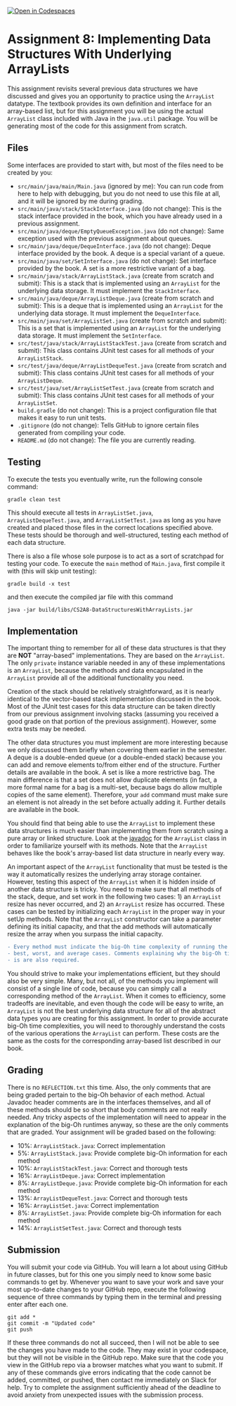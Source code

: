 [![Open in Codespaces](https://classroom.github.com/assets/launch-codespace-7f7980b617ed060a017424585567c406b6ee15c891e84e1186181d67ecf80aa0.svg)](https://classroom.github.com/open-in-codespaces?assignment_repo_id=14433312)
# Assignment 8: Implementing Data Structures With Underlying ArrayLists

This assignment revisits several previous data structures we have discussed and gives you an opportunity to practice using the `ArrayList` datatype. The textbook provides its own definition and interface for an array-based list, but for this assignment you will be using the actual `ArrayList` class included with Java in the `java.util` package. You will be generating most of the code for this assignment from scratch.

## Files

Some interfaces are provided to start with, but most of the files need to be created by you:

- `src/main/java/main/Main.java` (ignored by me): You can run code from here to help with debugging, but you do not need to use this file at all, and it will be ignored by me during grading.
- `src/main/java/stack/StackInterface.java` (do not change): This is the stack interface provided in the book, which you have already used in a previous assignment.
- `src/main/java/deque/EmptyQueueException.java` (do not change): Same exception used with the previous assignment about queues.
- `src/main/java/deque/DequeInterface.java` (do not change): Deque interface provided by the book. A deque is a special variant of a queue.
- `src/main/java/set/SetInterface.java` (do not change): Set interface provided by the book. A set is a more restrictive variant of a bag.
- `src/main/java/stack/ArrayListStack.java` (create from scratch and submit): This is a stack that is implemented using an `ArrayList` for the underlying data storage. It must implement the `StackInterface`.
- `src/main/java/deque/ArrayListDeque.java` (create from scratch and submit): This is a deque that is implemented using an `ArrayList` for the underlying data storage. It must implement the `DequeInterface`.
- `src/main/java/set/ArrayListSet.java` (create from scratch and submit): This is a set that is implemented using an `ArrayList` for the underlying data storage. It must implement the `SetInterface`.
- `src/test/java/stack/ArrayListStackTest.java` (create from scratch and submit): This class contains JUnit test cases for all methods of your `ArrayListStack`.
- `src/test/java/deque/ArrayListDequeTest.java` (create from scratch and submit): This class contains JUnit test cases for all methods of your `ArrayListDeque`.
- `src/test/java/set/ArrayListSetTest.java` (create from scratch and submit): This class contains JUnit test cases for all methods of your `ArrayListSet`.
- `build.gradle` (do not change): This is a project configuration file that makes it easy to run unit tests.
- `.gitignore` (do not change): Tells GitHub to ignore certain files generated from compiling your code.
- `README.md` (do not change): The file you are currently reading.

## Testing

To execute the tests you eventually write, run the following console command:

```
gradle clean test
```

This should execute all tests in `ArrayListSet.java`, `ArrayListDequeTest.java`, and `ArrayListSetTest.java` as long as you have created and placed those files in the correct locations specified above. These tests should be thorough and well-structured, testing each method of each data structure.

There is also a file whose sole purpose is to act as a sort of scratchpad for testing your code. To execute the `main` method of `Main.java`, first compile it with (this will skip unit testing):
```
gradle build -x test
```
and then execute the compiled jar file with this command
```
java -jar build/libs/CS2A8-DataStructuresWithArrayLists.jar
```

## Implementation

The important thing to remember for all of these data structures is that they are **NOT** "array-based" implementations. They are based on the `ArrayList`. The only `private` instance variable needed in any of these implementations is an `ArrayList`, because the methods and data encapsulated in the `ArrayList` provide all of the additional functionality you need.

Creation of the stack should be relatively straightforward, as it is nearly identical to the vector-based stack implementation discussed in the book. Most of the JUnit test cases for this data structure can be taken directly from our previous assignment involving stacks (assuming you received a good grade on that portion of the previous assignment). However, some extra tests may be needed.
	
The other data structures you must implement are more interesting because we only discussed them briefly when covering them earlier in the semester. A deque is a double-ended queue (or a double-ended stack) because you can add and remove elements to/from either end of the structure. Further details are available in the book. A set is like a more restrictive bag. The main difference is that a set does not allow duplicate elements (in fact, a more formal name for a bag is a multi-set, because bags do allow multiple copies of the same element). Therefore, your `add` command must make sure an element is not already in the set before actually adding it. Further details are available in the book.
	
You should find that being able to use the `ArrayList` to implement these data structures is much easier than implementing them from scratch using a pure array or linked structure. Look at the [javadoc](https://docs.oracle.com/javase/7/docs/api/java/util/ArrayList.html) for the `ArrayList` class in order to familiarize yourself with its methods. Note that the `ArrayList` behaves like the book's array-based list data structure in nearly every way.

An important aspect of the `ArrayList` functionality that must be tested is the way it automatically resizes the underlying array storage container. However, testing this aspect of the `ArrayList` when it is hidden inside of another data structure is tricky. You need to make sure that all methods of the stack, deque, and set work in the following two cases: 1) an `ArrayList` resize has never occurred, and 2) an `ArrayList` resize has occurred. These cases can be tested by initializing each `ArrayList` in the proper way in your setUp methods. Note that the `ArrayList` constructor can take a parameter defining its initial capacity, and that the add methods will automatically resize the array when you surpass the initial capacity.

```diff	
- Every method must indicate the big-Oh time complexity of running the method in the 
- best, worst, and average cases. Comments explaining why the big-Oh time is what it 
- is are also required. 
```

You should strive to make your implementations efficient, but they should also be very simple. Many, but not all, of the methods you implement will consist of a single line of code, because you can simply call a corresponding method of the `ArrayList`. When it comes to efficiency, some tradeoffs are inevitable, and even though the code will be easy to write, an `ArrayList` is not the best underlying data structure for all of the abstract data types you are creating for this assignment. In order to provide accurate big-Oh time complexities, you will need to thoroughly understand the costs of the various operations the `ArrayList` can perform. These costs are the same as the costs for the corresponding array-based list described in our book.

## Grading

There is no `REFLECTION.txt` this time. Also, the only comments that are being graded pertain to the big-Oh behavior of each method. Actual Javadoc header comments are in the interfaces themselves, and all of these methods should be so short that body comments are not really needed. Any tricky aspects of the implementation will need to appear in the explanation of the big-Oh runtimes anyway, so these are the only comments that are graded. Your assignment will be graded based on the following:

- 10%: `ArrayListStack.java`: Correct implementation
- 5%: `ArrayListStack.java`: Provide complete big-Oh information for each method
- 10%: `ArrayListStackTest.java`: Correct and thorough tests
- 16%: `ArrayListDeque.java`: Correct implementation
- 8%: `ArrayListDeque.java`: Provide complete big-Oh information for each method
- 13%: `ArrayListDequeTest.java`: Correct and thorough tests
- 16%: `ArrayListSet.java`: Correct implementation 
- 8%: `ArrayListSet.java`: Provide complete big-Oh information for each method
- 14%: `ArrayListSetTest.java`: Correct and thorough tests

## Submission

You will submit your code via GitHub. You will learn a lot about using GitHub in future classes, but for this one you simply need to know some basic commands to get by. Whenever you want to save your work and save your most up-to-date changes to your GitHub repo, execute the following sequence of three commands by typing them in the terminal and pressing enter after each one.

```
git add *
git commit -m "Updated code"
git push
```

If these three commands do not all succeed, then I will not be able to see the changes you have made to the code. They may exist in your codespace, but they will not be visible in the GitHub repo. Make sure that the code you view in the GitHub repo via a browser matches what you want to submit. If any of these commands give errors indicating that the code cannot be added, committed, or pushed, then contact me immediately on Slack for help. Try to complete the assignment sufficiently ahead of the deadline to avoid anxiety from unexpected issues with the submission process.
